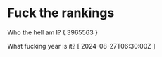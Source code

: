 # Fuck the rankings

Who the hell am I?
{ 3965563 }

What fucking year is it?
[ 2024-08-27T06:30:00Z ]
